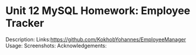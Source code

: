 # Unit 12 MySQL Homework: Employee Tracker
Description:
Links:https://github.com/KokhobYohannes/EmployeeManager 
Usage:
Screenshots:
Acknowledgements:
